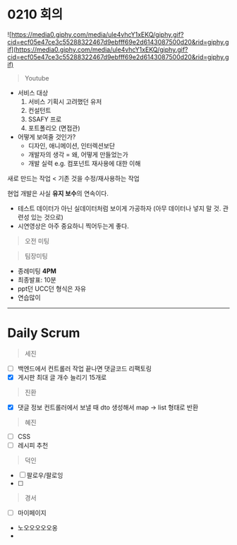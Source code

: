 # 0210 회의

![https://media0.giphy.com/media/ule4vhcY1xEKQ/giphy.gif?cid=ecf05e47ce3c55288322467d9ebfff69e2d6143087500d20&rid=giphy.gif](https://media0.giphy.com/media/ule4vhcY1xEKQ/giphy.gif?cid=ecf05e47ce3c55288322467d9ebfff69e2d6143087500d20&rid=giphy.gif)

> Youtube

- 서비스 대상
    1. 서비스 기획시 고려했던 유저
    2. 컨설턴트
    3. SSAFY 프로
    4. 포트폴리오 (면접관)
- 어떻게 보여줄 것인가?
    - 디자인, 애니메이션, 인터렉션보단
    - 개발자의 생각 = 왜, 어떻게 만들었는가
    - 개발 실력 e.g. 컴포넌트 재사용에 대한 이해

새로 만드는 작업 < 기존 것을 수정/재사용하는 작업

현업 개발은 사실 **유지 보수**의 연속이다.

- 테스트 데이터가 아닌 실데이터처럼 보이게 가공하자 (아무 데이터나 넣지 말 것. 관련성 있는 것으로)
- 시연영상은 아주 중요하니 찍어두는게 좋다.

> 오전 미팅

> 팀장미팅

- 종례미팅 **4PM**
- 최종발표: 10분
- ppt던 UCC던 형식은 자유
- 연습많이

---

# Daily Scrum

> 세진

- [ ]  백엔드에서 컨트롤러 작업 끝나면 댓글코드 리팩토링
- [x]  게시판 최대 글 개수 늘리기 15개로

> 진환

- [x]  댓글 정보 컨트롤러에서 보낼 때 dto 생성해서 map → list 형태로 반환

> 혜진

- [ ]  CSS
- [ ]  레시피 추천

> 덕인

- [ ]  팔로우/팔로잉
- [ ]  

> 경서

- [ ]  마이페이지
- 노오오오오오옹
-